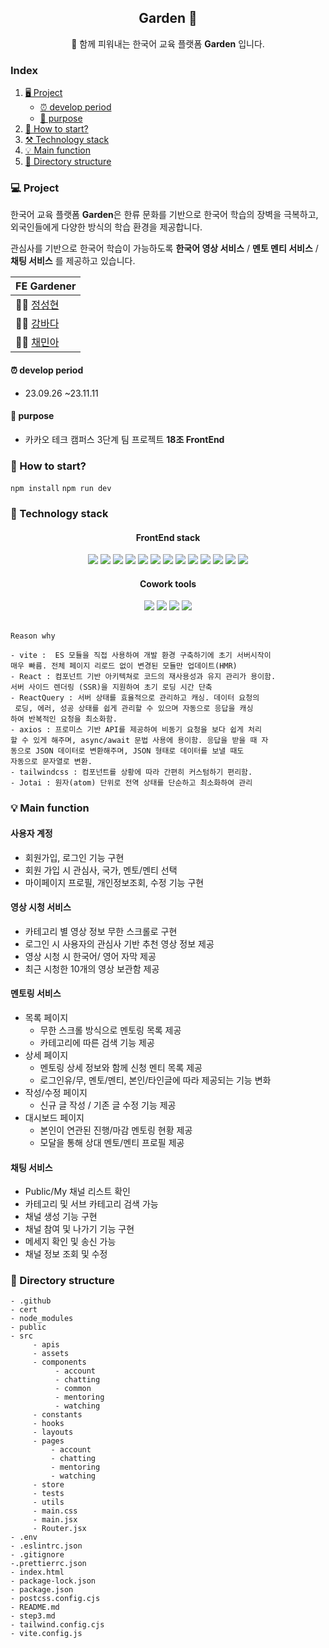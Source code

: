 <div align="center">

## Garden 🌱

🌱 함께 피워내는 한국어 교육 플랫폼 **Garden** 입니다.

</div>

### Index

1. [🖥️ Project ](#-project)
   - [⏰ develop period](#-develop-period)
   - [🔎 purpose](#-purpose)
2. [🚀 How to start?](#-how-to-start)
3. [⚒️ Technology stack](#-technology-stack)
4. [💡 Main function](#-main-function)
5. [📌 Directory structure](#-directory-structure)

### 💻 Project

한국어 교육 플랫폼 **Garden**은 한류 문화를 기반으로 한국어 학습의 장벽을 극복하고, 외국인들에게 다양한 방식의 학습 환경을 제공합니다.

관심사를 기반으로 한국어 학습이 가능하도록 **한국어 영상 서비스** / **멘토 멘티 서비스** / **채팅 서비스** 를 제공하고 있습니다.

| FE Gardener                              |
| ---------------------------------------- |
| 👨‍🌾 [정성현](https://github.com/jsh1147)  |
| 👩‍🌾 [강바다](https://github.com/bada308)  |
| 👩‍🌾 [채민아](https://github.com/chaemina) |

#### ⏰ develop period

- 23.09.26 ~23.11.11

#### 🔎 purpose

- 카카오 테크 캠퍼스 3단계 팀 프로젝트 **18조 FrontEnd**

### 🚀 How to start?

`npm install`
`npm run dev`

### 🤖 Technology stack

<div align="center">

#### FrontEnd stack

<img src="https://img.shields.io/badge/Vite-646CFF?style=flat-square&logo=vite&logoColor=white"/>
<img src="https://img.shields.io/badge/React-61DAFB?style=flat-square&logo=react&logoColor=white"/>
<img src="https://img.shields.io/badge/ReactQuery-FF4154?style=flat-square&logo=reactquery&logoColor=white"/>
<img src="https://img.shields.io/badge/ReactRouter-CA4245?style=flat-square&logo=reactrouter&logoColor=white"/>
<img 
src="https://img.shields.io/badge/axios-5A29E4?style=flat-square&logo=axios&logoColor=white"/>
<img src="https://img.shields.io/badge/tailwindcss-06B6D4?style=flat-square&logo=tailwindcss&logoColor=white"/>
<img src="https://img.shields.io/badge/JavaScript-F7DF1E?style=flat-square&logo=javascript&logoColor=white"/>
<img src="https://img.shields.io/badge/👻 Jotai-000000?style=flat-square&logoColor=white"/>
<img src="https://img.shields.io/badge/npm-CB3837?style=flat-square&logo=npm&logoColor=white"/>
<img 
src="https://img.shields.io/badge/Lodash-3492FF?style=flat-square&logo=lodash&logoColor=white"/>
<img 
src="https://img.shields.io/badge/Swiper-6332F6?style=flat-square&logo=swiper&logoColor=white"/>
<img src="https://img.shields.io/badge/ESlint-4B32C3?style=flat-square&logo=eslint&logoColor=white"/>
<img src="https://img.shields.io/badge/Prettier-F7B93E?style=flat-square&logo=prettier&logoColor=white"/>

#### Cowork tools

<img src="https://img.shields.io/badge/GitHub-181717?style=flat-square&logo=github&logoColor=white"/>
<img src="https://img.shields.io/badge/Notion-000000?style=flat-square&logo=notion&logoColor=white"/>
<img src="https://img.shields.io/badge/ Slack-4A154B?style=flat-square&slack=notion&logoColor=white"/>
<img src="https://img.shields.io/badge/Figma-F24E1E?style=flat-square&logo=figma&logoColor=white"/>
</div>
<br/>

```
Reason why

- vite :  ES 모듈을 직접 사용하여 개발 환경 구축하기에 초기 서버시작이
매우 빠름. 전체 페이지 리로드 없이 변경된 모듈만 업데이트(HMR)
- React : 컴포넌트 기반 아키텍쳐로 코드의 재사용성과 유지 관리가 용이함.
서버 사이드 렌더링 (SSR)을 지원하여 초기 로딩 시간 단축
- ReactQuery : 서버 상태를 효율적으로 관리하고 캐싱. 데이터 요청의
 로딩, 에러, 성공 상태를 쉽게 관리할 수 있으며 자동으로 응답을 캐싱
하여 반복적인 요청을 최소화함.
- axios : 프로미스 기반 API를 제공하여 비동기 요청을 보다 쉽게 처리
할 수 있게 해주며, async/await 문법 사용에 용이함. 응답을 받을 때 자
동으로 JSON 데이터로 변환해주며, JSON 형태로 데이터를 보낼 때도
자동으로 문자열로 변환.
- tailwindcss : 컴포넌트를 상황에 따라 간편히 커스텀하기 편리함.
- Jotai : 원자(atom) 단위로 전역 상태를 단순하고 최소화하여 관리

```

### 💡 Main function

#### 사용자 계정

- 회원가입, 로그인 기능 구현
- 회원 가입 시 관심사, 국가, 멘토/멘티 선택
- 마이페이지 프로필, 개인정보조회, 수정 기능 구현

#### 영상 시청 서비스

- 카테고리 별 영상 정보 무한 스크롤로 구현
- 로그인 시 사용자의 관심사 기반 추천 영상 정보 제공
- 영상 시청 시 한국어/ 영어 자막 제공
- 최근 시청한 10개의 영상 보관함 제공

#### 멘토링 서비스

- 목록 페이지
  - 무한 스크롤 방식으로 멘토링 목록 제공
  - 카테고리에 따른 검색 기능 제공
- 상세 페이지
  - 멘토링 상세 정보와 함께 신청 멘티 목록 제공
  - 로그인유/무, 멘토/멘티, 본인/타인글에 따라 제공되는 기능 변화
- 작성/수정 페이지
  - 신규 글 작성 / 기존 글 수정 기능 제공
- 대시보드 페이지
  - 본인이 연관된 진행/마감 멘토링 현황 제공
  - 모달을 통해 상대 멘토/멘티 프로필 제공

#### 채팅 서비스

- Public/My 채널 리스트 확인
- 카테고리 및 서브 카테고리 검색 가능
- 채널 생성 기능 구현
- 채널 참여 및 나가기 기능 구현
- 메세지 확인 및 송신 가능
- 채널 정보 조회 및 수정

### 📌 Directory structure

```
- .github
- cert
- node_modules
- public
- src
     - apis
     - assets
     - components
          - account
          - chatting
          - common
          - mentoring
          - watching
     - constants
     - hooks
     - layouts
     - pages
         - account
         - chatting
         - mentoring
         - watching
     - store
     - tests
     - utils
     - main.css
     - main.jsx
     - Router.jsx
- .env
- .eslintrc.json
- .gitignore
-.prettierrc.json
- index.html
- package-lock.json
- package.json
- postcss.config.cjs
- README.md
- step3.md
- tailwind.config.cjs
- vite.config.js
```
